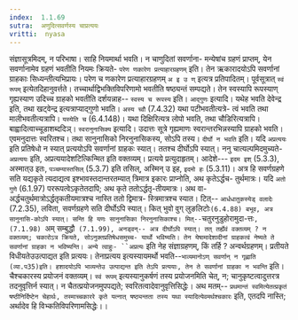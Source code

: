```yaml
---
index:  1.1.69
sutra:  अणुदित्सवर्णस्य चाप्रत्ययः
vritti:  nyasa
---
```


संज्ञासूत्रमिदम्, न परिभाषा। साहि नियमार्था भवति। न चाणुदितां सवर्णाना-
मन्येषांच ग्रहणं प्राप्तम्, येन सवर्णानामेव ग्रहणं भवतीति नियमः क्रियते- `परेण णकारेण प्रत्याहारग्रहणम्` इति। तेन ऋकारादयोऽपि सवर्णानां ग्राहकाः सिध्यन्तीत्यभिप्रायः। परेण च णकारेण प्रत्याहारग्रहणम् `अ इ उ ण्` इत्यत्र प्रतिपादितम्। पूर्वसूत्रात् `स्वं रूपम्` इत्येतदिहानुवर्त्तते। तच्चार्थाद्विभक्तिविपरिणामो भवतीति
षष्ठ्यन्तं सम्पद्यते। तेन स्वस्यापि रूपस्याण् गृह्यस्याण उदिच्च ग्राहको भवतीति
दर्शयन्नाह-- `स्वस्य च रूपस्य` इति। `आद्गुणः` इत्यादि। यथेह भवति देवेन्द्र इति,
तथा खट्वेन्द्र इत्यत्राप्याद्गुणो भवति। `अस्य च्वौ` (7.4.32) यथा पटीभवतीत्यत्रे-
त्वं भवति तथा मालीभवतीत्यत्रापि। `यस्येति च` (6.4.148)। यथा दिक्षिरित्यत्र लोपो भवति, तथा चौडिरित्यत्रापि। बाह्वादित्वाच्चूडाशब्ददिञ्। `स्वरानुनासिक्य` इत्यादि। उदात्तः सूत्रे गृह्यमाणः स्वरान्तरभिन्नस्यापि ग्राहको भवति। एवमनुदात्तः
स्वरितश्च। तथा सानुनासिको निरनुनासिकस्य, सोऽपि तस्य।
`दीर्घो न भवति` इति। यदि `अप्रत्ययः` इति प्रतिषेधो न स्यात् प्रत्ययोऽपि सवर्णानां ग्राहकः स्यात्। ततश्च दीर्घोऽपि स्यात्। ननु चात्यल्पमिदमुच्यते- `
अप्रत्ययः` इति, अप्रत्ययादेशटित्किन्मित इति वक्तव्यम्। प्रत्यये प्रत्युदाहृतम्। आदेशे--- `इदम इश्` (5.3.3), अस्मात्उ इतः, `पञ्चम्यास्तसिल्` (5.3.7) इति
तसिल्, अस्मिन् उ इह, `इदमो हः` (5.3.11)। अत्र हि सवर्णग्रहणे सति यद्यकृते
त्यदाद्यत्व इश्भावस्तदान्तरतम्यात् त्रिमात्र इकारः प्राप्नोति, अथ कृतेऽर्द्धच-
तुर्थमात्रः। यदि `अतो गुणे` (6.1.97) पररूपत्वेऽकृतेतदापि; अथ कृते ततोऽर्द्धतृ-तीयमात्रः। अथ वा- अर्द्धचतुर्थमात्रोऽर्द्धतृकतीयमात्रश्च नास्ति ततो द्विमात्र-
स्त्रिमात्रश्च स्यात। टित्-- `आर्धधातुकस्येड् वलादेः` (7.2.35), लविता, सवर्णग्रहणे सति दीर्घोऽपि स्यात्। कित् भुवो वुग् लुङलिटोः` (6.4.88) बभूव, अत्र सानुनासि-कोऽपि स्यात्। सन्ति हि यणः सानुनासिका निरनुनासिकाश्च। मित्-- `चतुरनुडुहोरामुदा-त्तः`, (7.1.98) `अम् सम्बुद्धौ` (7.1.99), अनड्वन्-- अत्र दीर्घोऽपि स्यात्। तत् तर्ह्येवं वक्तव्यम् ? न वक्तव्यम्; चकारोऽत्र क्रियते, सोऽनुक्तप्रतिषेधसमुच्च-
यार्थो भविष्यति। तेन येषामादेशादीनां ग्राहकत्वं नेष्यते ते सवर्णानां ग्राहका न
भविष्यन्ति।
अन्ये त्वाहुः- ``अप्रत्यः` इति नेह संज्ञाग्रहणम्, किं तर्हि ? अन्वर्थग्रहणम्। प्रतीयते विधीयतेउउत्पाद्यत इति प्रत्ययः। तेनाप्रत्यय इत्यस्यायमर्थो भवति--`भाव्यमानोऽण् सवर्णान् न गृह्णाति (व्या.प35)इति। हशादयोऽपि भाव्यन्तेउ उत्पाद्यन्त इति तेऽपि प्रत्ययाः, तेन ते सवर्णानां ग्राहका न भवन्ति` इति। चैश्चकारस्य
प्रयोजनं वक्तव्यम्। `स्वं रूपम्` इत्यस्यानुकर्षणं तस्य प्रयोजनमिति चेत्, न; चानुकृष्टत्वादुत्तरत्र तदनुवृत्तिर्न स्यात्। न चैतत्प्रयोजनमुपपद्यते; स्वरितत्वादेवानुवृत्तिसिद्धेः।
अथ मतम्-- `प्रथमान्तं स्वमित्येतत्प्रकृतं षष्ठीनिर्दिष्टेन चेहार्थः, तस्माच्चकाररे कृते यत्नात् षष्ठ्यन्तता तस्य यथा स्यादित्येवमर्थश्चकारः` इति, एतदपि नास्ति; अर्थादेव हि विभ्कतिविपरिणामसिद्धेः।।


